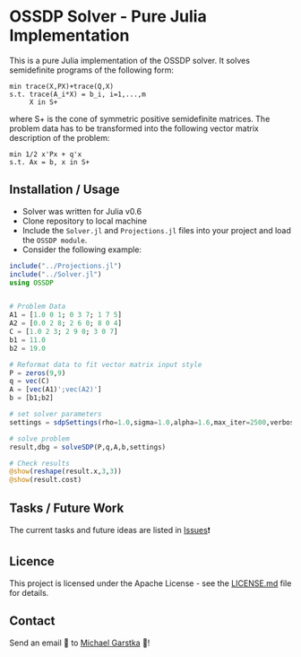 # OSSDP Solver - Pure Julia Implementation
This is a pure Julia implementation of the OSSDP solver. It solves semidefinite programs of the following form:
```
min trace(X,PX)+trace(Q,X) 
s.t. trace(A_i*X) = b_i, i=1,...,m
     X in S+
```
where S+ is the cone of symmetric positive semidefinite matrices. The problem data has to be transformed into the following vector matrix description of the problem:
```
min 1/2 x'Px + q'x 
s.t. Ax = b, x in S+
```
## Installation / Usage
- Solver was written for Julia v0.6
- Clone repository to local machine
- Include the `Solver.jl` and `Projections.jl` files into your project and load the `OSSDP module`.
- Consider the following example:

```julia
include("../Projections.jl")
include("../Solver.jl")
using OSSDP


# Problem Data
A1 = [1.0 0 1; 0 3 7; 1 7 5]
A2 = [0.0 2 8; 2 6 0; 8 0 4]
C = [1.0 2 3; 2 9 0; 3 0 7]
b1 = 11.0
b2 = 19.0

# Reformat data to fit vector matrix input style
P = zeros(9,9)
q = vec(C)
A = [vec(A1)';vec(A2)']
b = [b1;b2]

# set solver parameters
settings = sdpSettings(rho=1.0,sigma=1.0,alpha=1.6,max_iter=2500,verbose=true)

# solve problem
result,dbg = solveSDP(P,q,A,b,settings)

# Check results
@show(reshape(result.x,3,3))
@show(result.cost)
```

## Tasks / Future Work
The current tasks and future ideas are listed in [Issues](https://github.com/oxfordcontrol/ossdp/issues):exclamation:

## Licence
This project is licensed under the Apache License - see the [LICENSE.md](LICENSE.md) file for details.

## Contact
Send an email :email: to [Michael Garstka](mailto:michael.garstka@eng.ox.ac.uk) :rocket:!	
